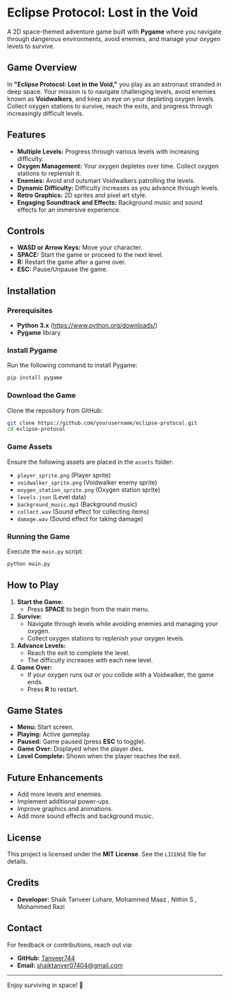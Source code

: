 # Eclipse Protocol: Lost in the Void

A 2D space-themed adventure game built with **Pygame** where you navigate through dangerous environments, avoid enemies, and manage your oxygen levels to survive.

## Game Overview

In **"Eclipse Protocol: Lost in the Void,"** you play as an astronaut stranded in deep space. Your mission is to navigate challenging levels, avoid enemies known as **Voidwalkers**, and keep an eye on your depleting oxygen levels. Collect oxygen stations to survive, reach the exits, and progress through increasingly difficult levels.

## Features

- **Multiple Levels:** Progress through various levels with increasing difficulty.
- **Oxygen Management:** Your oxygen depletes over time. Collect oxygen stations to replenish it.
- **Enemies:** Avoid and outsmart Voidwalkers patrolling the levels.
- **Dynamic Difficulty:** Difficulty increases as you advance through levels.
- **Retro Graphics:** 2D sprites and pixel art style.
- **Engaging Soundtrack and Effects:** Background music and sound effects for an immersive experience.

## Controls

- **WASD or Arrow Keys:** Move your character.
- **SPACE:** Start the game or proceed to the next level.
- **R:** Restart the game after a game over.
- **ESC:** Pause/Unpause the game.

## Installation

### Prerequisites

- **Python 3.x** (https://www.python.org/downloads/)
- **Pygame** library

### Install Pygame

Run the following command to install Pygame:

```bash
pip install pygame
```

### Download the Game

Clone the repository from GitHub:

```bash
git clone https://github.com/yourusername/eclipse-protocol.git
cd eclipse-protocol
```

### Game Assets

Ensure the following assets are placed in the `assets` folder:

- `player_sprite.png` (Player sprite)
- `voidwalker_sprite.png` (Voidwalker enemy sprite)
- `oxygen_station_sprite.png` (Oxygen station sprite)
- `levels.json` (Level data)
- `background_music.mp3` (Background music)
- `collect.wav` (Sound effect for collecting items)
- `damage.wav` (Sound effect for taking damage)

### Running the Game

Execute the `main.py` script:

```bash
python main.py
```

## How to Play

1. **Start the Game:**
   - Press **SPACE** to begin from the main menu.
2. **Survive:**
   - Navigate through levels while avoiding enemies and managing your oxygen.
   - Collect oxygen stations to replenish your oxygen levels.
3. **Advance Levels:**
   - Reach the exit to complete the level.
   - The difficulty increases with each new level.
4. **Game Over:**
   - If your oxygen runs out or you collide with a Voidwalker, the game ends.
   - Press **R** to restart.

## Game States

- **Menu:** Start screen.
- **Playing:** Active gameplay.
- **Paused:** Game paused (press **ESC** to toggle).
- **Game Over:** Displayed when the player dies.
- **Level Complete:** Shown when the player reaches the exit.

## Future Enhancements

- Add more levels and enemies.
- Implement additional power-ups.
- Improve graphics and animations.
- Add more sound effects and background music.

## License

This project is licensed under the **MIT License**. See the `LICENSE` file for details.

## Credits

- **Developer:** Shaik Tanveer Lohare, Mohammed Maaz , Nithin S , Mohammed Razi

## Contact

For feedback or contributions, reach out via:

- **GitHub:** [Tanveer744](https://github.com/tanveer744)
- **Email:** shaiktanver07404@gmail.com

---

Enjoy surviving in space! 🚀
